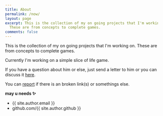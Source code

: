 ```yaml
---
title: About
permalink: /now/
layout: page
excerpt: This is the collection of my on going projects that I'm working on.
  These are from concepts to complete games.
comments: false
---
```


This is the collection of my on going projects that I'm working on.
These are from concepts to complete games.

Currently I'm working on a simple slice of life game.

If you have a question about him or else, just send a letter to him or you can discuss it [here](https://github.com/mayank-prasoon/mayank-prasoon.github.io/discussions).

You can [report](https://github.com/mayank-prasoon/mayank-prasoon.github.io/issues) if there is an broken link(s) or somethings else.

**may u needs ✨**

- {{ site.author.email }}
- github.com/{{ site.author.github }}
